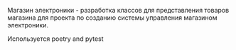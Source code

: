 Магазин электроники - разработка классов для представления товаров магазина для проекта по созданию системы управления магазином электроники.

Используется poetry and pytest
